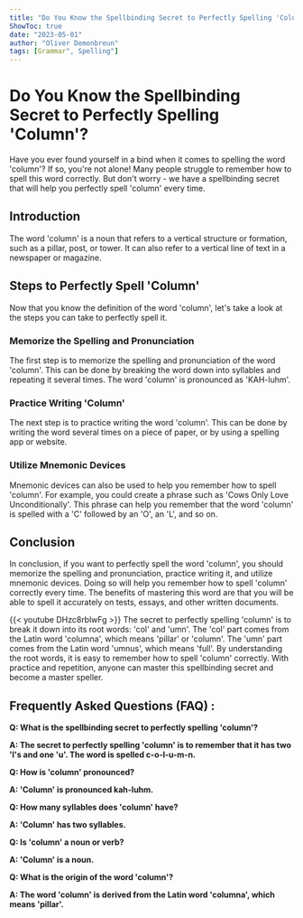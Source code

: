 ```yaml
---
title: "Do You Know the Spellbinding Secret to Perfectly Spelling 'Column'?"
ShowToc: true 
date: "2023-05-01"
author: "Oliver Demonbreun" 
tags: [Grammar", Spelling"]
---
```

# Do You Know the Spellbinding Secret to Perfectly Spelling 'Column'?

Have you ever found yourself in a bind when it comes to spelling the word 'column'? If so, you're not alone! Many people struggle to remember how to spell this word correctly. But don't worry - we have a spellbinding secret that will help you perfectly spell 'column' every time.

## Introduction

The word 'column' is a noun that refers to a vertical structure or formation, such as a pillar, post, or tower. It can also refer to a vertical line of text in a newspaper or magazine. 

## Steps to Perfectly Spell 'Column'

Now that you know the definition of the word 'column', let's take a look at the steps you can take to perfectly spell it. 

### Memorize the Spelling and Pronunciation

The first step is to memorize the spelling and pronunciation of the word 'column'. This can be done by breaking the word down into syllables and repeating it several times. The word 'column' is pronounced as 'KAH-luhm'. 

### Practice Writing 'Column'

The next step is to practice writing the word 'column'. This can be done by writing the word several times on a piece of paper, or by using a spelling app or website.

### Utilize Mnemonic Devices

Mnemonic devices can also be used to help you remember how to spell 'column'. For example, you could create a phrase such as 'Cows Only Love Unconditionally'. This phrase can help you remember that the word 'column' is spelled with a 'C' followed by an 'O', an 'L', and so on. 

## Conclusion

In conclusion, if you want to perfectly spell the word 'column', you should memorize the spelling and pronunciation, practice writing it, and utilize mnemonic devices. Doing so will help you remember how to spell 'column' correctly every time. The benefits of mastering this word are that you will be able to spell it accurately on tests, essays, and other written documents.

{{< youtube DHzc8rblwFg >}} 
The secret to perfectly spelling 'column' is to break it down into its root words: 'col' and 'umn'. The 'col' part comes from the Latin word 'columna', which means 'pillar' or 'column'. The 'umn' part comes from the Latin word 'umnus', which means 'full'. By understanding the root words, it is easy to remember how to spell 'column' correctly. With practice and repetition, anyone can master this spellbinding secret and become a master speller.

## Frequently Asked Questions (FAQ) :
**Q: What is the spellbinding secret to perfectly spelling 'column'?**

**A: The secret to perfectly spelling 'column' is to remember that it has two 'l's and one 'u'. The word is spelled c-o-l-u-m-n.**

**Q: How is 'column' pronounced?**

**A: 'Column' is pronounced kah-luhm.**

**Q: How many syllables does 'column' have?**

**A: 'Column' has two syllables.**

**Q: Is 'column' a noun or verb?**

**A: 'Column' is a noun.**

**Q: What is the origin of the word 'column'?**

**A: The word 'column' is derived from the Latin word 'columna', which means 'pillar'.**





